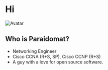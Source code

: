 # Hi

![Avatar](https://avatars2.githubusercontent.com/u/15010683?&u=d9d8068d4c10bddd6ee39fa414293da25f0faf44&v=4)

## Who is Paraidomat?

- Networking Engineer
- Cisco CCNA (R+S, SP), Cisco CCNP (R+S)
- A guy with a love for open source software.


